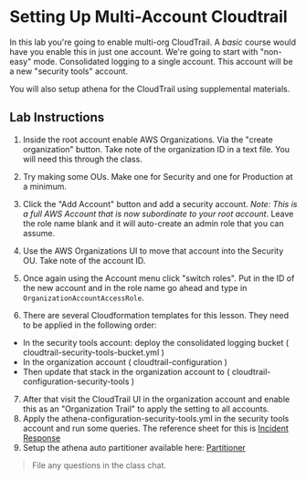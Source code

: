 # Setting Up Multi-Account Cloudtrail

In this lab you're going to enable multi-org CloudTrail.  A _basic_ course would have you enable this in just one account.  We're going to start with "non-easy" mode.  Consolidated logging to a single account.  This account will be a new "security tools" account.

You will also setup athena for the CloudTrail using supplemental materials.

## Lab Instructions

1. Inside the root account enable AWS Organizations.  Via the "create organization" button.  Take note of the organization ID in a text file.  You will need this through the class.

2. Try making some OUs.  Make one for Security and one for Production at a minimum.

3. Click the "Add Account" button and add a security account.  _Note: This is a full AWS Account that is now subordinate to your root account_.  Leave the role name blank and it will auto-create an admin role that you can assume.

4. Use the AWS Organizations UI to move that account into the Security OU.  Take note of the account ID.

5. Once again using the Account menu click "switch roles".  Put in the ID of the new account and in the role name go ahead and type in `OrganizationAccountAccessRole`.

6. There are several Cloudformation templates for this lesson.  They need to be applied in the following order:
* In the security tools account: deploy the consolidated logging bucket ( cloudtrail-security-tools-bucket.yml )
* In the organization account ( cloudtrail-configuration )
* Then update that stack in the organization account to ( cloudtrail-configuration-security-tools )

7. After that visit the CloudTrail UI in the organization account and enable this as an "Organization Trail" to apply the setting to all accounts.
8. Apply the athena-configuration-security-tools.yml in the security tools account and run some queries.  The reference sheet for this is [Incident Response](https://docs.google.com/document/d/1h3LtDswLAFypfeWhlppu2qhWa1FbRMdbubrddM3Z1Bs/edit?usp=sharing)
9. Setup the athena auto partitioner available here: [Partitioner](https://github.com/duo-labs/cloudtrail-partitioner)

> File any questions in the class chat.  